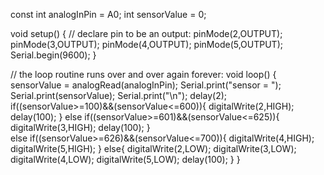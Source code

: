 const int analogInPin = A0;
int sensorValue = 0;

void setup() {
  // declare pin  to be an output:
  pinMode(2,OUTPUT);
  pinMode(3,OUTPUT);
  pinMode(4,OUTPUT);
  pinMode(5,OUTPUT);
  Serial.begin(9600);
}

// the loop routine runs over and over again forever:
void loop() {
  sensorValue = analogRead(analogInPin);
  Serial.print("sensor = ");
  Serial.print(sensorValue);
  Serial.print("\n");
  delay(2);
  if((sensorValue>=100)&&(sensorValue<=600)){
    digitalWrite(2,HIGH);
    delay(100);
    }
  else if((sensorValue>=601)&&(sensorValue<=625)){
   digitalWrite(3,HIGH);
   delay(100);
    }  
  else if((sensorValue>=626)&&(sensorValue<=700)){
    digitalWrite(4,HIGH);
    digitalWrite(5,HIGH);
    }
  else{
    digitalWrite(2,LOW);
    digitalWrite(3,LOW);
    digitalWrite(4,LOW);
    digitalWrite(5,LOW);
    delay(100);
    }
}
